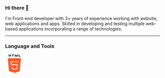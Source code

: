 ### Hi there 👋 

  I'm Front-end developer with 3+ years of experience working with website, web applications and apps. Skilled in
developing and testing multiple web-based applications incorporating a range of technologies.

<hr>
<h3>Language and Tools</h3>
<p>
  
   <img width="60px" height="60px" src="https://github.com/MURALI-NOT6/MURALI-NOT6/blob/main/html.png"/>

</p>
 


